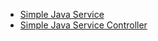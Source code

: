 

* [Simple Java Service](http://localhost:8902/services/simple-java-service)
* [Simple Java Service Controller](http://localhost:8902/services/simple-java-service-controller)